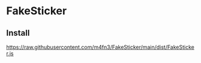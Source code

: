 # FakeSticker

## Install
https://raw.githubusercontent.com/m4fn3/FakeSticker/main/dist/FakeSticker.js